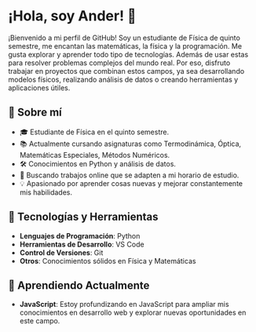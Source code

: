 
# ¡Hola, soy Ander! 👋

¡Bienvenido a mi perfil de GitHub! Soy un estudiante de Física de quinto semestre, me encantan las matemáticas, la física y la programación. 
Me gusta explorar y aprender todo tipo de tecnologías. Además de usar estas  para resolver problemas 
complejos del mundo real. Por eso, disfruto trabajar en proyectos que combinan estos campos, 
ya sea desarrollando modelos físicos, realizando análisis de datos o creando herramientas y aplicaciones útiles. 

## 🚀 Sobre mí

- 🎓 Estudiante de Física en el quinto semestre.
- 📚 Actualmente cursando asignaturas como Termodinámica, Óptica, Matemáticas Especiales, Métodos Numéricos.
- 🛠️ Conocimientos en Python y análisis de datos.
- 💼 Buscando trabajos online que se adapten a mi horario de estudio.
- 💡 Apasionado por aprender cosas nuevas y mejorar constantemente mis habilidades.

## 🔧 Tecnologías y Herramientas

- **Lenguajes de Programación**: Python 
- **Herramientas de Desarrollo**: VS Code 
- **Control de Versiones**: Git
- **Otros**: Conocimientos sólidos en Física y Matemáticas

## 🌱 Aprendiendo Actualmente

- **JavaScript**: Estoy profundizando en JavaScript para ampliar mis conocimientos en desarrollo web y explorar nuevas oportunidades en este campo.

<!--
**AnderAnderson/AnderAnderson** is a ✨ _special_ ✨ repository because its `README.md` (this file) appears on your GitHub profile.

Here are some ideas to get you started:

- 🔭 I’m currently working on ...
- 🌱 I’m currently learning ...
- 👯 I’m looking to collaborate on ...
- 🤔 I’m looking for help with ...
- 💬 Ask me about ...
- 📫 How to reach me: ...
- 😄 Pronouns: ...
- ⚡ Fun fact: ...
-->
